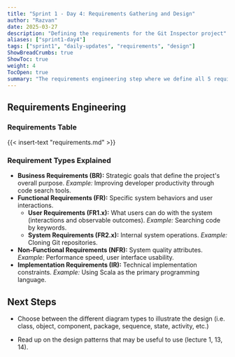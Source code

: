 ```yaml
---
title: "Sprint 1 - Day 4: Requirements Gathering and Design"
author: "Razvan"
date: 2025-03-27
description: "Defining the requirements for the Git Inspector project"
aliases: ["sprint1-day4"]
tags: ["sprint1", "daily-updates", "requirements", "design"]
ShowBreadCrumbs: true
ShowToc: true
weight: 4
TocOpen: true
summary: "The requirements engineering step where we define all 5 requirement types: Business, Functional (user and system), Non-Functional, Implementation."
---
```


## Requirements Engineering

### Requirements Table

{{< insert-text "requirements.md" >}}


### Requirement Types Explained

- **Business Requirements (BR):** Strategic goals that define the project's overall purpose. _Example:_ Improving developer productivity through code search tools.
- **Functional Requirements (FR):** Specific system behaviors and user interactions.
  - **User Requirements (FR1.x):** What users can do with the system (interactions and observable outcomes). _Example:_ Searching code by keywords.
  - **System Requirements (FR2.x):** Internal system operations. _Example:_ Cloning Git repositories.
- **Non-Functional Requirements (NFR):** System quality attributes. _Example:_ Performance speed, user interface usability.
- **Implementation Requirements (IR):** Technical implementation constraints. _Example:_ Using Scala as the primary programming language.

## Next Steps

- Choose between the different diagram types to illustrate the design (i.e. class, object, component, package, sequence, state, activity, etc.)

- Read up on the design patterns that may be useful to use (lecture 1, 13, 14).
